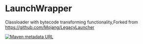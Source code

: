 # LaunchWrapper
Classloader with bytecode transforming functionality,Forked from https://github.com/Mojang/LegacyLauncher

[![Maven metadata URL](https://img.shields.io/maven-metadata/v?metadataUrl=https%3A%2F%2Fmaven.enaium.cn%2Fcn%2Fenaium%2Flaunchwrapper%2Fmaven-metadata.xml&style=for-the-badge)](https://maven.enaium.cn/)


